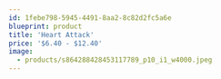 ```yaml
---
id: 1febe798-5945-4491-8aa2-8c82d2fc5a6e
blueprint: product
title: 'Heart Attack'
price: '$6.40 - $12.40'
image:
  - products/s864288428453117789_p10_i1_w4000.jpeg
---
```

